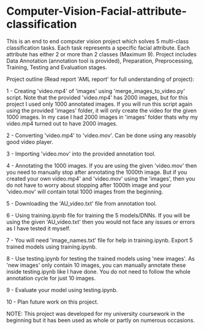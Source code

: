# Computer-Vision-Facial-attribute-classification
This is an end to end computer vision project which solves 5 multi-class classification tasks. Each task represents a specific facial attribute. Each attribute has either 2 or more than 2 classes (Maximum 9). Project includes Data Annotation (annotation tool is provided), Preparation, Preprocessing, Training, Testing and Evaluation stages.


Project outline (Read report 'AML report' for full understanding of project): 

 1 - Creating 'video.mp4' of 'images' using 'merge_images_to_video.py' script. Note that the provided 'video.mp4' has 2000 images, but for this project I used only 1000 annotated images. If you will run this script again using the provided 'images' folder, it will only create the video for the given 1000 images. In my case I had 2000 images in 'images' folder thats why my video.mp4 turned out to have 2000 images.
 
 2 - Converting 'video.mp4' to 'video.mov'. Can be done using any reasobly good video player.
 
 3 - Importing 'video.mov' into the provided annotation tool.
 
 4 - Annotating the 1000 images. If you are using the given 'video.mov' then you need to manually stop after annotating the 1000th image. But if you created your own video.mp4' and 'video.mov' using the 'images', then you do not have to worry about stopping after 1000th image and your 'video.mov' will contain total 1000 images from the beginning. 
 
 5 - Downloading the 'AU_video.txt' file from annotation tool.
 
 6 - Using training.ipynb file for training the 5 models/DNNs. If you will be using the given 'AU_video.txt' then you would not face any issues or errors as I have tested it myself.
 
 7 - You will need 'image_names.txt' file for help in training.ipynb. Export 5 trained models using training.ipynb.
 
 8 - Use testing.ipynb for testing the trained models using 'new images'. As 'new images' only contain 10 images, you can manually annotate these inside testing.ipynb like I have done. You do not need to follow the whole annotation cycle for just 10 images. 
 
 9 - Evaluate your model using testing.ipynb.
 
 10 - Plan future work on this project.
 

NOTE: This project was developed for my university coursework in the beginning but it has been used as whole or partly on numerous occasions.   

